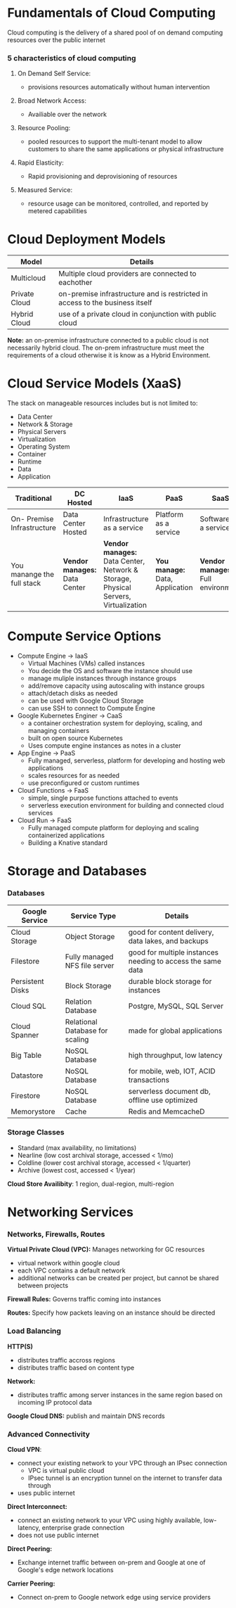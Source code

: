 # Fundamentals of Cloud Computing
Cloud computing is the delivery of a shared pool of on demand computing resources over the public internet

### 5 characteristics of cloud computing
1. On Demand Self Service: 
    - provisions resources automatically without human intervention

2. Broad Network Access:
    - Availiable over the network

3. Resource Pooling:
    - pooled resources to support the multi-tenant model to allow customers to share the same applications or physical infrastructure

4. Rapid Elasticity: 
    - Rapid provisioning and deprovisioning of resources

5. Measured Service:
     - resource usage can be monitored, controlled, and reported by metered capabilities

# Cloud Deployment Models
| Model | Details | 
| ------ | ------ |
| Multicloud | Multiple cloud providers are connected to eachother |
| Private Cloud | on-premise infrastructure and is restricted in access to the business itself | 
| Hybrid Cloud | use of a private cloud in conjunction with public cloud | 

**Note:** an on-premise infrastructure connected to a public cloud is not necessarily hybrid cloud. The on-prem infrastructure must meet the requirements of a cloud otherwise it is know as a Hybrid Environment.

# Cloud Service Models (XaaS)
The stack on manageable resources includes but is not limited to:
- Data Center 
- Network & Storage
- Physical Servers
- Virtualization
- Operating System
- Container
- Runtime
- Data
- Application

| Traditional | DC Hosted | IaaS | PaaS | SaaS |
| ---         | ---       | ---  | ---  | ---  |
| On- Premise Infrastructure | Data Center Hosted | Infrastructure as a service | Platform as a service | Software as a service | 
| You manange the full stack | **Vendor manages:** Data Center | **Vendor manages:**  Data Center, Network & Storage, Physical Servers, Virtualization | **You manage:** Data, Application | **Vendor manages:** Full environment |

# Compute Service Options
- Compute Engine -> IaaS
    - Virtual Machines (VMs) called instances
    - You decide the OS and software the instance should use
    - manage muliple instances through instance groups
    - add/remove capacity using autoscaling with instance groups
    - attach/detach disks as needed
    - can be used with Google Cloud Storage
    - can use SSH to connect to Compute Engine
- Google Kubernetes Enginer -> CaaS
    - a container orchestration system for deploying, scaling, and managing containers
    - built on open source Kubernetes
    - Uses compute engine instances as notes in a cluster
- App Engine -> PaaS
    - Fully managed, serverless, platform for developing and hosting web applications
    - scales resources for as needed
    - use preconfigured or custom runtimes
- Cloud Functions -> FaaS
    - simple, single purpose functions attached to events
    - serverless execution environment for building and connected cloud services
- Cloud Run -> FaaS
    - Fully managed compute platform for deploying and scaling containerized applications
    - Building a Knative standard

# Storage and Databases
### Databases
| Google Service | Service Type | Details | 
| --- | --- | --- |
| Cloud Storage | Object Storage | good for content delivery, data lakes, and backups |
| Filestore | Fully managed NFS file server | good for multiple instances needing to access the same data |
| Persistent Disks | Block Storage | durable block storage for instances | 
| Cloud SQL | Relation Database | Postgre, MySQL, SQL Server | 
| Cloud Spanner | Relational Database for scaling | made for global applications | 
| Big Table | NoSQL Database | high throughput, low latency | 
| Datastore | NoSQL Database | for mobile, web, IOT, ACID transactions| 
| Firestore | NoSQL Database | serverless document db, offline use optimized | 
| Memorystore | Cache | Redis and MemcacheD

### Storage Classes
- Standard (max availability, no limitations)
- Nearline (low cost archival storage, accessed < 1/mo)
- Coldline (lower cost archival storage, accessed < 1/quarter)
- Archive (lowest cost, accessed < 1/year)

**Cloud Store Availibity**: 1 region, dual-region, multi-region

# Networking Services
### Networks, Firewalls, Routes
**Virtual Private Cloud (VPC):** Manages networking for GC resources
- virtual network within google cloud
- each VPC contains a default network
- additional networks can be created per project, but cannot be shared between projects

**Firewall Rules:** Governs traffic coming into instances

**Routes:** Specify how packets leaving on an instance should be directed

### Load Balancing
**HTTP(S)**
- distributes traffic accross regions
- distributes traffic based on content type

**Network:**
- distributes traffic among server instances in the same region based on incoming IP protocol data

**Google Cloud DNS:** publish and maintain DNS records 

### Advanced Connectivity
**Cloud VPN**:
- connect your existing network to your VPC through an IPsec connection
    - VPC is virtual public cloud
    - IPsec tunnel is an encryption tunnel on the internet to transfer data through
- uses public internet

**Direct Interconnect:**
- connect an existing network to your VPC using highly available, low-latency, enterprise grade connection
- does not use public internet

**Direct Peering:**
- Exchange internet traffic between on-prem and Google at one of Google's edge network locations

**Carrier Peering:**
- Connect on-prem to Google network edge using service providers
